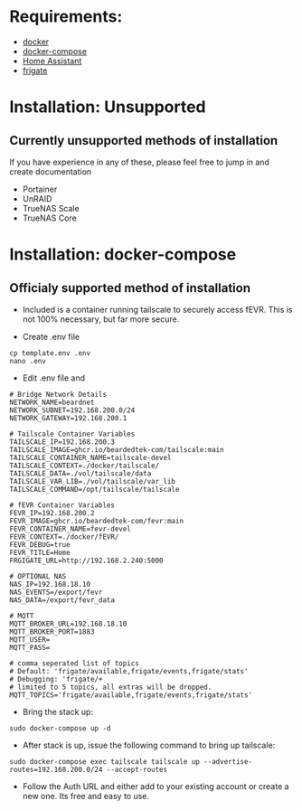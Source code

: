 # Requirements:

- [docker](https://docker.com)
- [docker-compose](https://docs.docker.com/compose/)
- [Home Assistant](https://home-assistant.io)
- [frigate](https://frigate.video)

# Installation: Unsupported

## Currently unsupported methods of installation

If you have experience in any of these, please feel free to jump in and create documentation

- Portainer
- UnRAID
- TrueNAS Scale
- TrueNAS Core

# Installation: docker-compose

## Officialy supported method of installation

- Included is a container running tailscale to securely access fEVR.  This is not 100% necessary, but far more secure.

- Create .env file

```
cp template.env .env
nano .env
```

- Edit .env file and

```
# Bridge Network Details
NETWORK_NAME=beardnet
NETWORK_SUBNET=192.168.200.0/24
NETWORK_GATEWAY=192.168.200.1

# Tailscale Container Variables
TAILSCALE_IP=192.168.200.3
TAILSCALE_IMAGE=ghcr.io/beardedtek-com/tailscale:main
TAILSCALE_CONTAINER_NAME=tailscale-devel
TAILSCALE_CONTEXT=./docker/tailscale/
TAILSCALE_DATA=./vol/tailscale/data
TAILSCALE_VAR_LIB=./vol/tailscale/var_lib
TAILSCALE_COMMAND=/opt/tailscale/tailscale

# fEVR Container Variables
FEVR_IP=192.168.200.2
FEVR_IMAGE=ghcr.io/beardedtek-com/fevr:main
FEVR_CONTAINER_NAME=fevr-devel
FEVR_CONTEXT=./docker/fEVR/
FEVR_DEBUG=true
FEVR_TITLE=Home
FRGIGATE_URL=http://192.168.2.240:5000

# OPTIONAL NAS
NAS_IP=192.168.18.10
NAS_EVENTS=/export/fevr
NAS_DATA=/export/fevr_data

# MQTT
MQTT_BROKER_URL=192.168.18.10
MQTT_BROKER_PORT=1883
MQTT_USER=
MQTT_PASS=

# comma seperated list of topics
# Default: 'frigate/available,frigate/events,frigate/stats'
# Debugging: 'frigate/+
# limited to 5 topics, all extras will be dropped.
MQTT_TOPICS='frigate/available,frigate/events,frigate/stats'

```

- Bring the stack up:

```
sudo docker-compose up -d
```

- After stack is up, issue the following command to bring up tailscale:

```
sudo docker-compose exec tailscale tailscale up --advertise-routes=192.168.200.0/24 --accept-routes
```

- Follow the Auth URL and either add to your existing account or create a new one.  Its free and easy to use.

